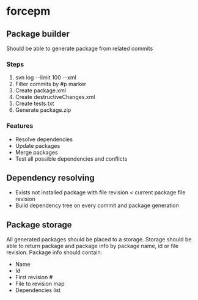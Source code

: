 # forcepm

## Package builder
Should be able to generate package from related commits

### Steps
1. svn log --limit 100 --xml
2. Filter commits by #p marker
3. Create package.xml
4. Create destructiveChanges.xml
5. Create tests.txt
6. Generate package.zip

### Features
* Resolve dependencies
* Update packages
* Merge packages
* Test all possible dependencies and conflicts

## Dependency resolving
* Exists not installed package with file revision < current package file revision
* Build dependency tree on every commit and package generation

## Package storage
All generated packages should be placed to a storage. 
Storage should be able to return package and package info by package name, id or file revision.
Package info should contain:
* Name
* Id
* First revision #
* File to revision map
* Dependencies list